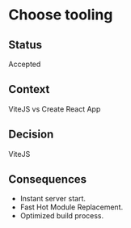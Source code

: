 # Choose tooling

## Status

Accepted

## Context

ViteJS vs Create React App

## Decision

ViteJS

## Consequences

- Instant server start.
- Fast Hot Module Replacement.
- Optimized build process.
